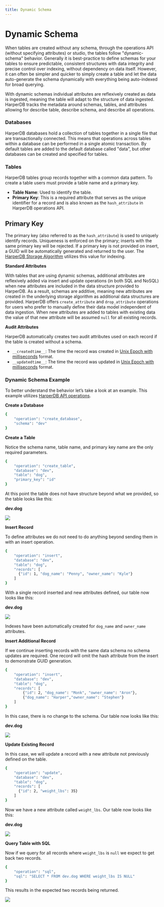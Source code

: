 ```yaml
---
title: Dynamic Schema
---
```


# Dynamic Schema

When tables are created without any schema, through the operations API (without specifying attributes) or studio, the tables follow "dynamic-schema" behavior. Generally it is best-practice to define schemas for your tables to ensure predictable, consistent structures with data integrity and precise control over indexing, without dependency on data itself. However, it can often be simpler and quicker to simply create a table and let the data auto-generate the schema dynamically with everything being auto-indexed for broad querying.

With dynamic schemas individual attributes are reflexively created as data is ingested, meaning the table will adapt to the structure of data ingested. HarperDB tracks the metadata around schemas, tables, and attributes allowing for describe table, describe schema, and describe all operations.

### Databases

HarperDB databases hold a collection of tables together in a single file that are transactionally connected. This means that operations across tables within a database can be performed in a single atomic transaction. By default tables are added to the default database called "data", but other databases can be created and specified for tables.

### Tables

HarperDB tables group records together with a common data pattern. To create a table users must provide a table name and a primary key.

- **Table Name**: Used to identify the table.
- **Primary Key**: This is a required attribute that serves as the unique identifier for a record and is also known as the `hash_attribute` in HarperDB operations API.

## Primary Key

The primary key (also referred to as the `hash_attribute`) is used to uniquely identify records. Uniqueness is enforced on the primary; inserts with the same primary key will be rejected. If a primary key is not provided on insert, a GUID will be automatically generated and returned to the user. The [HarperDB Storage Algorithm](./storage-algorithm) utilizes this value for indexing.

**Standard Attributes**

With tables that are using dynamic schemas, additional attributes are reflexively added via insert and update operations (in both SQL and NoSQL) when new attributes are included in the data structure provided to HarperDB. As a result, schemas are additive, meaning new attributes are created in the underlying storage algorithm as additional data structures are provided. HarperDB offers `create_attribute` and `drop_attribute` operations for users who prefer to manually define their data model independent of data ingestion. When new attributes are added to tables with existing data the value of that new attribute will be assumed `null` for all existing records.

**Audit Attributes**

HarperDB automatically creates two audit attributes used on each record if the table is created without a schema.

- `__createdtime__`: The time the record was created in [Unix Epoch with milliseconds](https://www.epochconverter.com/) format.
- `__updatedtime__`: The time the record was updated in [Unix Epoch with milliseconds](https://www.epochconverter.com/) format.

### Dynamic Schema Example

To better understand the behavior let’s take a look at an example. This example utilizes [HarperDB API operations](../developers/operations-api/databases-and-tables).

**Create a Database**

```bash
{
    "operation": "create_database",
    "schema": "dev"
}
```

**Create a Table**

Notice the schema name, table name, and primary key name are the only required parameters.

```bash
{
    "operation": "create_table",
    "database": "dev",
    "table": "dog",
    "primary_key": "id"
}
```

At this point the table does not have structure beyond what we provided, so the table looks like this:

**dev.dog**

![](/img/v4.3/reference/dynamic_schema_2_create_table.png.webp)

**Insert Record**

To define attributes we do not need to do anything beyond sending them in with an insert operation.

```bash
{
    "operation": "insert",
    "database": "dev",
    "table": "dog",
    "records": [
      {"id": 1, "dog_name": "Penny", "owner_name": "Kyle"}
    ]
}
```

With a single record inserted and new attributes defined, our table now looks like this:

**dev.dog**

![](/img/v4.3/reference/dynamic_schema_3_insert_record.png.webp)

Indexes have been automatically created for `dog_name` and `owner_name` attributes.

**Insert Additional Record**

If we continue inserting records with the same data schema no schema updates are required. One record will omit the hash attribute from the insert to demonstrate GUID generation.

```bash
{
    "operation": "insert",
    "database": "dev",
    "table": "dog",
    "records": [
        {"id": 2, "dog_name": "Monk", "owner_name": "Aron"},
        {"dog_name": "Harper","owner_name": "Stephen"}
    ]
}
```

In this case, there is no change to the schema. Our table now looks like this:

**dev.dog**

![](/img/v4.3/reference/dynamic_schema_4_insert_additional_record.png.webp)

**Update Existing Record**

In this case, we will update a record with a new attribute not previously defined on the table.

```bash
{
    "operation": "update",
    "database": "dev",
    "table": "dog",
    "records": [
      {"id": 2, "weight_lbs": 35}
    ]
}
```

Now we have a new attribute called `weight_lbs`. Our table now looks like this:

**dev.dog**

![](/img/v4.3/reference/dynamic_schema_5_update_existing_record.png.webp)

**Query Table with SQL**

Now if we query for all records where `weight_lbs` is `null` we expect to get back two records.

```bash
{
    "operation": "sql",
    "sql": "SELECT * FROM dev.dog WHERE weight_lbs IS NULL"
}
```

This results in the expected two records being returned.

![](/img/v4.3/reference/dynamic_schema_6_query_table_with_sql.png.webp)
